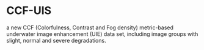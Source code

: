 # CCF-UIS
 
 a new CCF (Colorfulness, Contrast and Fog density) metric-based underwater image enhancement (UIE) data set, including image groups with slight, normal and severe degradations.
